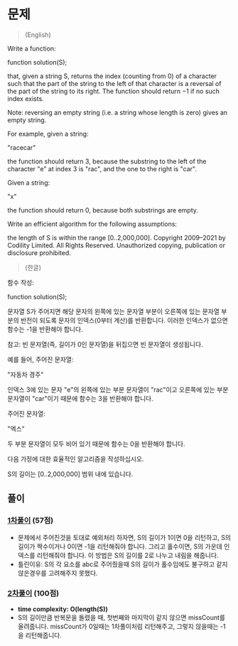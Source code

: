 # 문제
> (English)

Write a function:

function solution(S);

that, given a string S, returns the index (counting from 0) of a character such that the part of the string to the left of that character is a reversal of the part of the string to its right. The function should return −1 if no such index exists.

Note: reversing an empty string (i.e. a string whose length is zero) gives an empty string.

For example, given a string:

"racecar"

the function should return 3, because the substring to the left of the character "e" at index 3 is "rac", and the one to the right is "car".

Given a string:

"x"

the function should return 0, because both substrings are empty.

Write an efficient algorithm for the following assumptions:

the length of S is within the range [0..2,000,000].
Copyright 2009–2021 by Codility Limited. All Rights Reserved. Unauthorized copying, publication or disclosure prohibited.

> (한글)

함수 작성:

function solution(S);

문자열 S가 주어지면 해당 문자의 왼쪽에 있는 문자열 부분이 오른쪽에 있는 문자열 부분의 반전이 되도록 문자의 인덱스(0부터 계산)를 반환합니다. 이러한 인덱스가 없으면 함수는 -1을 반환해야 합니다.

참고: 빈 문자열(즉, 길이가 0인 문자열)을 뒤집으면 빈 문자열이 생성됩니다.

예를 들어, 주어진 문자열:

"자동차 경주"

인덱스 3에 있는 문자 "e"의 왼쪽에 있는 부분 문자열이 "rac"이고 오른쪽에 있는 부분 문자열이 "car"이기 때문에 함수는 3을 반환해야 합니다.

주어진 문자열:

"엑스"

두 부분 문자열이 모두 비어 있기 때문에 함수는 0을 반환해야 합니다.

다음 가정에 대한 효율적인 알고리즘을 작성하십시오.

S의 길이는 [0..2,000,000] 범위 내에 있습니다.


## 풀이
### [1차풀이](https://app.codility.com/demo/results/training39EWEE-N9K/) (57점)
- 문제에서 주어진것을 토대로 예외처리 하자면, S의 길이가 1이면 0을 리턴하고, S의 길이가 짝수이거나 0이면 -1을 리턴해줘야 합니다. 그리고 홀수이면, S의 가운데 인덱스를 리턴해줘야 합니다. 이 방법은 S의 길이를 2로 나누고 내림을 해줍니다.
- 틀린이유: S의 각 요소를 abc로 주어줬을때 S의 길이가 홀수임에도 불구하고 같지 않은경우를 고려해주지 못했다.


### [2차풀이](https://app.codility.com/demo/results/trainingDH4Z96-M9W/) (100점)
- **time complexity: O(length(S))** 
- S의 길이만큼 반복문을 돌렸을 때, 첫번째와 마지막이 같지 않으면 missCount를 올려줍니다. missCount가 0일때는 1차풀이처럼 리턴해주고, 그렇지 않을때는 -1을 리턴해줍니다.